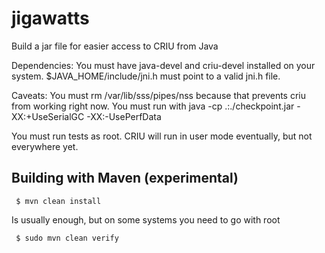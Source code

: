 # jigawatts

Build a jar file for easier access to CRIU from Java

Dependencies:
You must have java-devel and criu-devel installed on your system.
$JAVA_HOME/include/jni.h must point to a valid jni.h file.

Caveats:
   You must rm /var/lib/sss/pipes/nss because that prevents criu from working right now.
   You must run with java -cp .:./checkpoint.jar -XX:+UseSerialGC -XX:-UsePerfData
   
   
   You must run tests as root.  CRIU will run in user mode eventually, but not everywhere yet.

## Building with Maven (experimental)

```
 $ mvn clean install
```
Is usually enough, but on some systems you need to go with root
```
 $ sudo mvn clean verify
```

